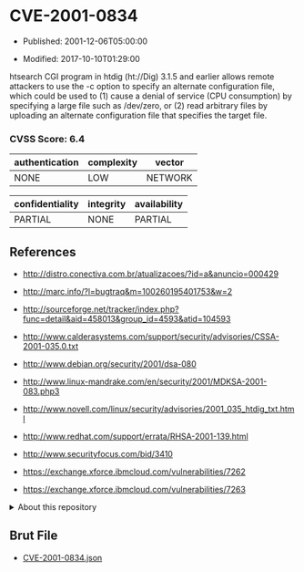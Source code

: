 # CVE-2001-0834

- Published: 2001-12-06T05:00:00

- Modified: 2017-10-10T01:29:00

htsearch CGI program in htdig (ht://Dig) 3.1.5 and earlier allows remote attackers to use the -c option to specify an alternate configuration file, which could be used to (1) cause a denial of service (CPU consumption) by specifying a large file such as /dev/zero, or (2) read arbitrary files by uploading an alternate configuration file that specifies the target file.

### CVSS Score: **6.4**

| authentication | complexity | vector |
| --- | --- | --- |
| NONE | LOW | NETWORK |

| confidentiality | integrity | availability |
| --- | --- | --- |
| PARTIAL | NONE | PARTIAL |

## References

* http://distro.conectiva.com.br/atualizacoes/?id=a&anuncio=000429

* http://marc.info/?l=bugtraq&m=100260195401753&w=2

* http://sourceforge.net/tracker/index.php?func=detail&aid=458013&group_id=4593&atid=104593

* http://www.calderasystems.com/support/security/advisories/CSSA-2001-035.0.txt

* http://www.debian.org/security/2001/dsa-080

* http://www.linux-mandrake.com/en/security/2001/MDKSA-2001-083.php3

* http://www.novell.com/linux/security/advisories/2001_035_htdig_txt.html

* http://www.redhat.com/support/errata/RHSA-2001-139.html

* http://www.securityfocus.com/bid/3410

* https://exchange.xforce.ibmcloud.com/vulnerabilities/7262

* https://exchange.xforce.ibmcloud.com/vulnerabilities/7263

<details>
<summary>About this repository</summary> 

  This repository is part of the project [Live Hack CVE](https://github.com/Live-Hack-CVE). Main website can be found [www.live-hack.org](https://www.live-hack.org) 
  
  Made by [Sn0wAlice](https://github.com/Sn0wAlice) for the people that care about security and need to have a feed of the latest CVEs. Hope you enjoy it, don't forget to star the repo and follow me on [Twitter](https://twitter.com/Sn0wAlice) and [Github](https://github.com/Sn0wAlice). And that is my [personnal website](https://www.alice-snow.me/)

  - [Home Page](https://github.com/Live-Hack-CVE)
  - [Framework](https://github.com/Live-Hack-CVE/cve-framework)
  - [CVE database](https://github.com/Live-Hack-CVE/full_database)
  - [Changelog](https://github.com/Live-Hack-CVE/Changelog)
</details>

## Brut File

* [CVE-2001-0834.json](https://raw.githubusercontent.com/Live-Hack-CVE/full_database/main/cves/2001/CVE-2001-0834.json)

